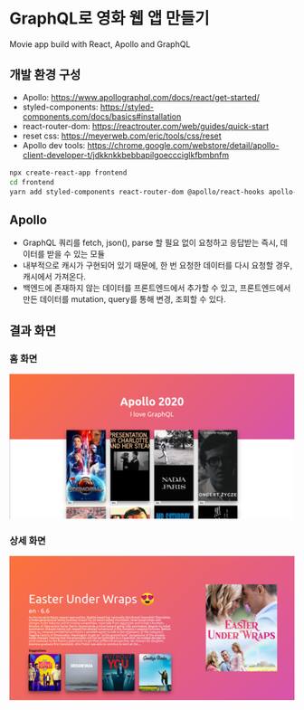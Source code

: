 # GraphQL로 영화 웹 앱 만들기

Movie app build with React, Apollo and GraphQL

## 개발 환경 구성

- Apollo: https://www.apollographql.com/docs/react/get-started/
- styled-components: https://styled-components.com/docs/basics#installation
- react-router-dom: https://reactrouter.com/web/guides/quick-start
- reset css: https://meyerweb.com/eric/tools/css/reset
- Apollo dev tools: https://chrome.google.com/webstore/detail/apollo-client-developer-t/jdkknkkbebbapilgoeccciglkfbmbnfm

```bash
npx create-react-app frontend
cd frontend
yarn add styled-components react-router-dom @apollo/react-hooks apollo-boost graphql --dev
```

## Apollo

- GraphQL 쿼리를 fetch, json(), parse 할 필요 없이 요청하고 응답받는 즉시, 데이터를 받을 수 있는 모듈
- 내부적으로 캐시가 구현되어 있기 때문에, 한 번 요청한 데이터를 다시 요청할 경우, 캐시에서 가져온다.
- 백엔드에 존재하지 않는 데이터를 프론트엔드에서 추가할 수 있고, 프론트엔드에서 만든 데이터를 mutation, query를 통해 변경, 조회할 수 있다.

## 결과 화면

### 홈 화면

<img src="./screenshots/home.png"></img>

### 상세 화면

<img src="./screenshots/detail.png"></img>
